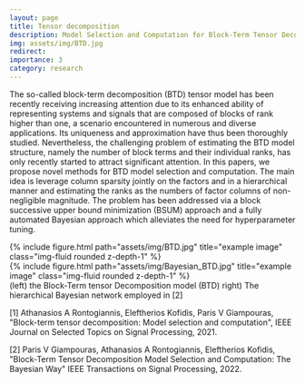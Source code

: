 ```yaml
---
layout: page
title: Tensor decomposition
description: Model Selection and Computation for Block-Term Tensor Decomposition
img: assets/img/BTD.jpg
redirect: 
importance: 3
category: research
---
```


The so-called block-term decomposition (BTD) tensor model has been recently receiving increasing attention due to its enhanced ability of representing systems and signals that are composed of blocks of rank higher than one, a scenario encountered in numerous and diverse applications. Its uniqueness and approximation have thus been thoroughly studied. Nevertheless, the challenging problem of estimating the BTD model structure, namely the number of block terms and their individual ranks, has only recently started to attract significant attention. In this papers, we propose novel methods for BTD model selection and computation. The main idea is leverage column sparsity jointly on the factors and in a hierarchical manner and estimating the ranks as the numbers of factor columns of non-negligible magnitude. The problem has been addressed via a block successive upper bound minimization (BSUM) approach and a fully automated Bayesian approach which alleviates the need for hyperparameter tuning.



<div class="row">
    <div class="col-sm mt-3 mt-md-0">
        {% include figure.html path="assets/img/BTD.jpg" title="example image" class="img-fluid rounded z-depth-1" %}
    </div>
    <div class="col-sm mt-3 mt-md-0">
        {% include figure.html path="assets/img/Bayesian_BTD.jpg" title="example image" class="img-fluid rounded z-depth-1" %}
    </div>
</div>
<div class="caption">
<div class="caption">
    (left) the Block-Term tensor Decomposition model (BTD) right) The hierarchical Bayesian network employed in [2]
</div>


[1] Athanasios A Rontogiannis, Eleftherios Kofidis, Paris V Giampouras, "Block-term tensor decomposition: Model selection and computation", IEEE Journal on Selected Topics on Signal Processing, 2021.
    
[2] Paris V Giampouras, Athanasios A Rontogiannis, Eleftherios Kofidis, "Block-Term Tensor Decomposition Model Selection and Computation: The Bayesian Way" IEEE Transactions on Signal Processing, 2022.




